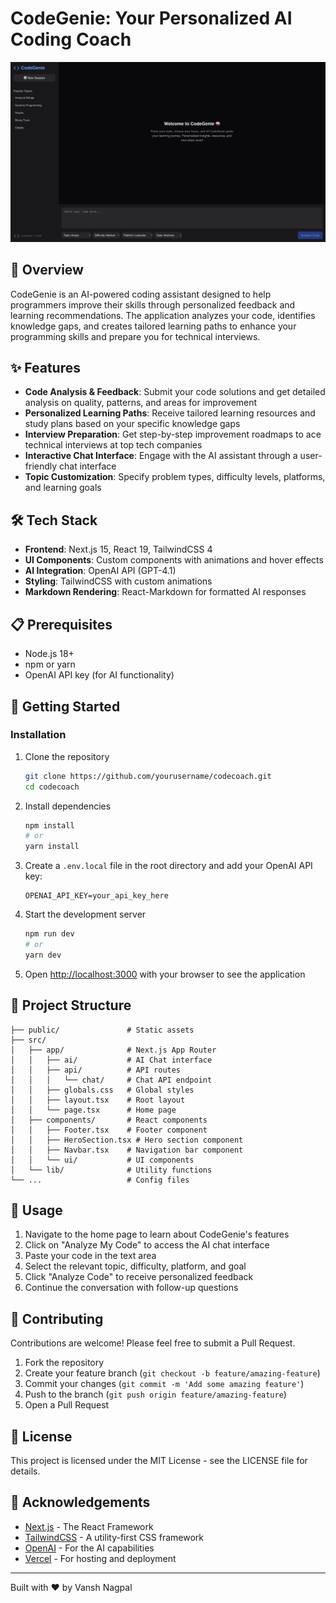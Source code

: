 # CodeGenie: Your Personalized AI Coding Coach

<p align="center">
  <img src="public/ui.png" alt="CodeGenie UI" style="max-width: 100%; height: auto;" />
</p>

## 🚀 Overview

CodeGenie is an AI-powered coding assistant designed to help programmers improve their skills through personalized feedback and learning recommendations. The application analyzes your code, identifies knowledge gaps, and creates tailored learning paths to enhance your programming skills and prepare you for technical interviews.

## ✨ Features

- **Code Analysis & Feedback**: Submit your code solutions and get detailed analysis on quality, patterns, and areas for improvement
- **Personalized Learning Paths**: Receive tailored learning resources and study plans based on your specific knowledge gaps
- **Interview Preparation**: Get step-by-step improvement roadmaps to ace technical interviews at top tech companies
- **Interactive Chat Interface**: Engage with the AI assistant through a user-friendly chat interface
- **Topic Customization**: Specify problem types, difficulty levels, platforms, and learning goals

## 🛠️ Tech Stack

- **Frontend**: Next.js 15, React 19, TailwindCSS 4
- **UI Components**: Custom components with animations and hover effects
- **AI Integration**: OpenAI API (GPT-4.1)
- **Styling**: TailwindCSS with custom animations
- **Markdown Rendering**: React-Markdown for formatted AI responses

## 📋 Prerequisites

- Node.js 18+ 
- npm or yarn
- OpenAI API key (for AI functionality)

## 🚀 Getting Started

### Installation

1. Clone the repository
   ```bash
   git clone https://github.com/yourusername/codecoach.git
   cd codecoach
   ```

2. Install dependencies
   ```bash
   npm install
   # or
   yarn install
   ```

3. Create a `.env.local` file in the root directory and add your OpenAI API key:
   ```
   OPENAI_API_KEY=your_api_key_here
   ```

4. Start the development server
   ```bash
   npm run dev
   # or
   yarn dev
   ```

5. Open [http://localhost:3000](http://localhost:3000) with your browser to see the application

## 🧩 Project Structure

```
├── public/               # Static assets
├── src/
│   ├── app/              # Next.js App Router
│   │   ├── ai/           # AI Chat interface
│   │   ├── api/          # API routes
│   │   │   └── chat/     # Chat API endpoint
│   │   ├── globals.css   # Global styles
│   │   ├── layout.tsx    # Root layout
│   │   └── page.tsx      # Home page
│   ├── components/       # React components
│   │   ├── Footer.tsx    # Footer component
│   │   ├── HeroSection.tsx # Hero section component
│   │   ├── Navbar.tsx    # Navigation bar component
│   │   └── ui/           # UI components
│   └── lib/              # Utility functions
└── ...                   # Config files
```

## 🔧 Usage

1. Navigate to the home page to learn about CodeGenie's features
2. Click on "Analyze My Code" to access the AI chat interface
3. Paste your code in the text area
4. Select the relevant topic, difficulty, platform, and goal
5. Click "Analyze Code" to receive personalized feedback
6. Continue the conversation with follow-up questions

## 🤝 Contributing

Contributions are welcome! Please feel free to submit a Pull Request.

1. Fork the repository
2. Create your feature branch (`git checkout -b feature/amazing-feature`)
3. Commit your changes (`git commit -m 'Add some amazing feature'`)
4. Push to the branch (`git push origin feature/amazing-feature`)
5. Open a Pull Request

## 📄 License

This project is licensed under the MIT License - see the LICENSE file for details.

## 🙏 Acknowledgements

- [Next.js](https://nextjs.org/) - The React Framework
- [TailwindCSS](https://tailwindcss.com/) - A utility-first CSS framework
- [OpenAI](https://openai.com/) - For the AI capabilities
- [Vercel](https://vercel.com/) - For hosting and deployment

---

Built with ❤️ by Vansh Nagpal
